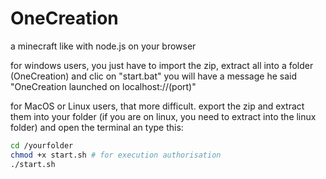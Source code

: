 # OneCreation
a minecraft like with node.js on your browser

for windows users, you just have to import the zip, extract all into a folder (OneCreation) and clic on "start.bat" you will have a message he said "OneCreation launched on localhost://(port)"

for MacOS or Linux users, that more difficult. export the zip and extract them into your folder (if you are on linux, you need to extract into the linux folder) and open the terminal an type this:
```bash
cd /yourfolder
chmod +x start.sh # for execution authorisation
./start.sh
```
